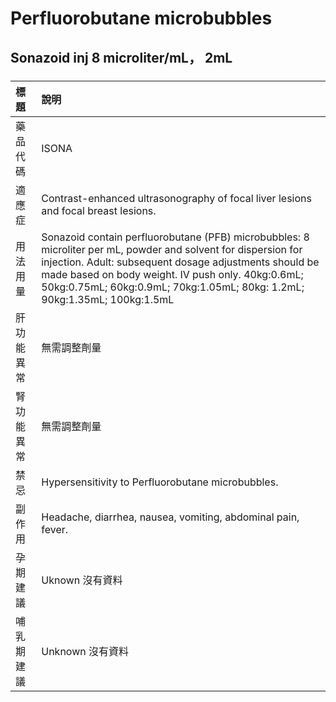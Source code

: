 # Perfluorobutane microbubbles

## Sonazoid inj 8 microliter/mL， 2mL

##### 

| 標題       | 說明                                                                                                                                                                                                                                                                                                       |
|:-----------|:-----------------------------------------------------------------------------------------------------------------------------------------------------------------------------------------------------------------------------------------------------------------------------------------------------------|
| 藥品代碼   | ISONA                                                                                                                                                                                                                                                                                                      |
| 適應症     | Contrast-enhanced ultrasonography of focal liver lesions and focal breast lesions.                                                                                                                                                                                                                         |
| 用法用量   | Sonazoid contain perfluorobutane (PFB) microbubbles: 8 microliter per mL, powder and solvent for dispersion for injection. Adult: subsequent dosage adjustments should be made based on body weight. IV push only. 40kg:0.6mL; 50kg:0.75mL; 60kg:0.9mL; 70kg:1.05mL; 80kg: 1.2mL; 90kg:1.35mL; 100kg:1.5mL |
| 肝功能異常 | 無需調整劑量                                                                                                                                                                                                                                                                                               |
| 腎功能異常 | 無需調整劑量                                                                                                                                                                                                                                                                                               |
| 禁忌       | Hypersensitivity to Perfluorobutane microbubbles.                                                                                                                                                                                                                                                          |
| 副作用     | Headache, diarrhea, nausea, vomiting, abdominal pain, fever.                                                                                                                                                                                                                                               |
| 孕期建議   | Uknown 沒有資料                                                                                                                                                                                                                                                                                            |
| 哺乳期建議 | Unknown 沒有資料                                                                                                                                                                                                                                                                                           |

